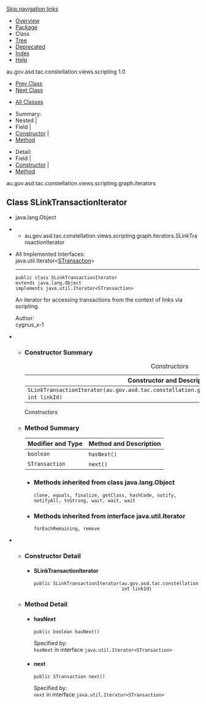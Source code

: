 <div class="topNav">

<span id="navbar.top"></span>

<div class="skipNav">

[Skip navigation links](SLinkTransactionIterator.md#skip.navbar.top "Skip navigation links")

</div>

<span id="navbar.top.firstrow"></span>

-   [Overview](../../overview-summary.md)
-   [Package](package-summary.md)
-   Class
-   [Tree](package-tree.md)
-   [Deprecated](../../deprecated-list.md)
-   [Index](../../index-all.md)
-   [Help](../../help-doc.md)

<div class="aboutLanguage">

au.gov.asd.tac.constellation.views.scripting 1.0

</div>

</div>

<div class="subNav">

-   [<span
    class="typeNameLink">Prev Class</span>](SLinkIterator.md "class in au.gov.asd.tac.constellation.views.scripting.graph.iterators")
-   [<span
    class="typeNameLink">Next Class</span>](STransactionIterator.md "class in au.gov.asd.tac.constellation.views.scripting.graph.iterators")

<!-- -->

-   [All Classes](../../allclasses-noframe.md)

<div>

</div>

<div>

-   Summary: 
-   Nested | 
-   Field | 
-   [Constructor](SLinkTransactionIterator.md#constructor.summary) | 
-   [Method](SLinkTransactionIterator.md#method.summary)

<!-- -->

-   Detail: 
-   Field | 
-   [Constructor](SLinkTransactionIterator.md#constructor.detail) | 
-   [Method](SLinkTransactionIterator.md#method.detail)

</div>

<span id="skip.navbar.top"></span>

</div>

<div class="header">

<div class="subTitle">

au.gov.asd.tac.constellation.views.scripting.graph.iterators

</div>

## Class SLinkTransactionIterator

</div>

<div class="contentContainer">

-   java.lang.Object

-   -   au.gov.asd.tac.constellation.views.scripting.graph.iterators.SLinkTransactionIterator

<div class="description">

-   All Implemented Interfaces:  
    java.util.Iterator\<[STransaction](../STransaction.md "class in au.gov.asd.tac.constellation.views.scripting.graph")\>

    ------------------------------------------------------------------------

      

        public class SLinkTransactionIterator
        extends java.lang.Object
        implements java.util.Iterator<STransaction>

    <div class="block">

    An iterator for accessing transactions from the context of links via
    scripting.

    </div>

    <span class="simpleTagLabel">Author:</span>  
    cygnus_x-1

</div>

<div class="summary">

-   -   <span id="constructor.summary"></span>

        ### Constructor Summary

        <table class="memberSummary" data-border="0" data-cellpadding="3" data-cellspacing="0" data-summary="Constructor Summary table, listing constructors, and an explanation">
        <caption><span>Constructors</span><span class="tabEnd"> </span></caption>
        <thead>
        <tr class="header">
        <th class="colOne" scope="col">Constructor and Description</th>
        </tr>
        </thead>
        <tbody>
        <tr class="odd altColor">
        <td class="colOne"><code>SLinkTransactionIterator(au.gov.asd.tac.constellation.graph.GraphReadMethods readableGraph,                                                 int linkId)</code> </td>
        </tr>
        </tbody>
        </table>

        Constructors<span class="tabEnd"> </span>

    <!-- -->

    -   <span id="method.summary"></span>

        ### Method Summary

        <table class="memberSummary" data-border="0" data-cellpadding="3" data-cellspacing="0" data-summary="Method Summary table, listing methods, and an explanation">
        <thead>
        <tr class="header">
        <th class="colFirst" scope="col">Modifier and Type</th>
        <th class="colLast" scope="col">Method and Description</th>
        </tr>
        </thead>
        <tbody>
        <tr id="i0" class="odd altColor">
        <td class="colFirst"><code>boolean</code></td>
        <td class="colLast"><code>hasNext()</code> </td>
        </tr>
        <tr id="i1" class="even rowColor">
        <td class="colFirst"><code>STransaction</code></td>
        <td class="colLast"><code>next()</code> </td>
        </tr>
        </tbody>
        </table>

        -   <span
            id="methods.inherited.from.class.java.lang.Object"></span>

            ### Methods inherited from class java.lang.Object

            `clone, equals, finalize, getClass, hashCode, notify, notifyAll, toString, wait, wait, wait`

        <!-- -->

        -   <span
            id="methods.inherited.from.class.java.util.Iterator"></span>

            ### Methods inherited from interface java.util.Iterator

            `forEachRemaining, remove`

</div>

<div class="details">

-   -   <span id="constructor.detail"></span>

        ### Constructor Detail

        <span
        id="SLinkTransactionIterator-au.gov.asd.tac.constellation.graph.GraphReadMethods-int-"></span>

        -   #### SLinkTransactionIterator

                public SLinkTransactionIterator(au.gov.asd.tac.constellation.graph.GraphReadMethods readableGraph,
                                                int linkId)

    <!-- -->

    -   <span id="method.detail"></span>

        ### Method Detail

        <span id="hasNext--"></span>

        -   #### hasNext

                public boolean hasNext()

            <span class="overrideSpecifyLabel">Specified by:</span>  
            `hasNext` in interface `java.util.Iterator<STransaction>`

        <span id="next--"></span>

        -   #### next

                public STransaction next()

            <span class="overrideSpecifyLabel">Specified by:</span>  
            `next` in interface `java.util.Iterator<STransaction>`

</div>

</div>

